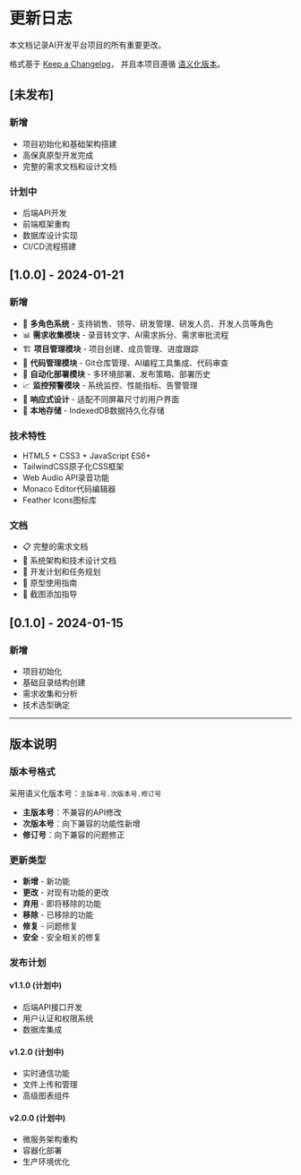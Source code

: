 # 更新日志

本文档记录AI开发平台项目的所有重要更改。

格式基于 [Keep a Changelog](https://keepachangelog.com/zh-CN/1.0.0/)，
并且本项目遵循 [语义化版本](https://semver.org/lang/zh-CN/)。

## [未发布]

### 新增
- 项目初始化和基础架构搭建
- 高保真原型开发完成
- 完整的需求文档和设计文档

### 计划中
- 后端API开发
- 前端框架重构
- 数据库设计实现
- CI/CD流程搭建

## [1.0.0] - 2024-01-21

### 新增
- 🎯 **多角色系统** - 支持销售、领导、研发管理、研发人员、开发人员等角色
- 📊 **需求收集模块** - 录音转文字、AI需求拆分、需求审批流程
- 🏗️ **项目管理模块** - 项目创建、成员管理、进度跟踪
- 🔧 **代码管理模块** - Git仓库管理、AI编程工具集成、代码审查
- 🚀 **自动化部署模块** - 多环境部署、发布策略、部署历史
- 📈 **监控预警模块** - 系统监控、性能指标、告警管理
- 📱 **响应式设计** - 适配不同屏幕尺寸的用户界面
- 💾 **本地存储** - IndexedDB数据持久化存储

### 技术特性
- HTML5 + CSS3 + JavaScript ES6+
- TailwindCSS原子化CSS框架
- Web Audio API录音功能
- Monaco Editor代码编辑器
- Feather Icons图标库

### 文档
- 📋 完整的需求文档
- 🎨 系统架构和技术设计文档
- 📝 开发计划和任务规划
- 🔧 原型使用指南
- 📸 截图添加指导

## [0.1.0] - 2024-01-15

### 新增
- 项目初始化
- 基础目录结构创建
- 需求收集和分析
- 技术选型确定

---

## 版本说明

### 版本号格式
采用语义化版本号：`主版本号.次版本号.修订号`

- **主版本号**：不兼容的API修改
- **次版本号**：向下兼容的功能性新增
- **修订号**：向下兼容的问题修正

### 更新类型
- **新增** - 新功能
- **更改** - 对现有功能的更改
- **弃用** - 即将移除的功能
- **移除** - 已移除的功能
- **修复** - 问题修复
- **安全** - 安全相关的修复

### 发布计划

#### v1.1.0 (计划中)
- 后端API接口开发
- 用户认证和权限系统
- 数据库集成

#### v1.2.0 (计划中)
- 实时通信功能
- 文件上传和管理
- 高级图表组件

#### v2.0.0 (计划中)
- 微服务架构重构
- 容器化部署
- 生产环境优化
